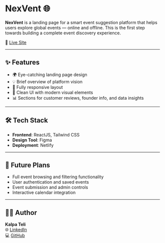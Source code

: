 # NexVent 🌐

**NexVent** is a landing page for a smart event suggestion platform that helps users explore global events — online and offline. This is the first step towards building a complete event discovery experience.

🚀 [Live Site](https://nexvent.netlify.app/)

---

## ✨ Features

- 🌍 Eye-catching landing page design
- 💡 Brief overview of platform vision
- 📱 Fully responsive layout
- 🎨 Clean UI with modern visual elements
- 📊 Sections for customer reviews, founder info, and data insights

---

## 🛠️ Tech Stack

- **Frontend**: ReactJS, Tailwind CSS
- **Design Tool**: Figma
- **Deployment**: Netlify

---

## 📌 Future Plans

- Full event browsing and filtering functionality
- User authentication and saved events
- Event submission and admin controls
- Interactive calendar integration

---

## 🙋‍♀️ Author

**Kalpa Teli**  
🌐 [LinkedIn](https://www.linkedin.com/in/kalpa-teli-4b3489204/)  
💻 [GitHub](https://github.com/kalpa07)
